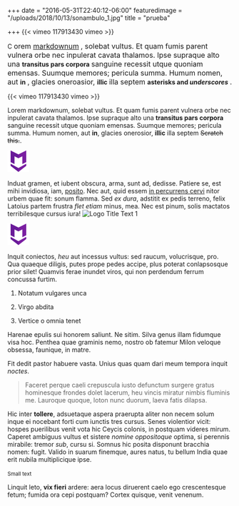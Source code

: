 +++
date = "2016-05-31T22:40:12-06:00"
featuredimage = "/uploads/2018/10/13/sonambulo_1.jpg"
title = "prueba"

+++
{{< vimeo 117913430 vimeo >}}

C
<span style="font-size: 1rem;">orem </span>
<a href="http://google.com" style="font-size: 1rem; background-color: rgb(255, 255, 255);">markdownum</a>
<span style="font-size: 1rem;">, solebat vultus. Et quam fumis parent vulnera orbe nec
inpulerat cavata thalamos. Ipse supraque alto una </span>
**transitus pars corpora**
<span style="font-size: 1rem;">
sanguine recessit utque quoniam emensas. Suumque memores; pericula summa. Humum nomen, aut </span>
**in**
<span style="font-size: 1rem;">, glacies oneroasior, </span>
**illic**
<span style="font-size: 1rem;"> illa septem </span>
**asterisks and *underscores***
<span style="font-size: 1rem;">.</span>

{{< vimeo 117913430 vimeo >}}

Lorem markdownum, solebat vultus. Et quam fumis parent vulnera orbe nec
inpulerat cavata thalamos. Ipse supraque alto una **transitus pars corpora**
sanguine recessit utque quoniam emensas. Suumque memores; pericula summa. Humum
nomen, aut **in**, glacies onerosior, **illic** illa septem
<s>Scratch this.</s>.

<img src="https://github.com/adam-p/markdown-here/raw/master/src/common/images/icon48.png" alt="alt text" title="Logo Title Text 1">

Induat gramen, et iubent obscura, arma, sunt ad, dedisse. Patiere se, est mihi
invidiosa, iam,
[posito](http://heeeeeeeey.com/). Nec aut, quid essem
[in
percurrens cervi](http://tumblr.com/) nitor urbem quae fit: sonum flamma. Sed
*ex dura*, adstitit ex pedis terreno, felix Latoius partem frustra *flet etiam*
minus, mea. Nec est pinum, solis mactatos terribilesque cursus iura!
<img class="full" src="/uploads/Cat-party.gif" alt="Logo Title Text 1">

<div class="center">
	<img src="https://github.com/adam-p/markdown-here/raw/master/src/common/images/icon48.png" alt="Logo Title Text 1">
</div>

Inquit coniectos, *heu* aut incessus vultus: sed raucum, volucrisque, pro. Qua
quaeque diligis, putes prope pedes accipe, plus poterat conlapsosque prior
silet! Quamvis ferae inundet viros, qui non perdendum ferrum concussa furtim.

1. Notatum vulgares unca

1. Virgo abdita

1. Vertice o omnia tenet

Harenae epulis sui honorem saliunt. Ne sitim. Silva genus illam fidumque visa
hoc. Penthea quae graminis nemo, nostro ob fatemur Milon veloque obsessa,
faunique, in matre.

Fit dedit pastor habuere vasta. Unius quas quam dari meum tempora inquit
*noctes*.

<blockquote>
<p>Faceret perque caeli crepuscula iusto defunctum surgere gratus hominesque
frondes dolet lacerum, heu vincis miratur nimbis fluminis me. Lauroque quoque,
loton nunc duorum, laeva fatis dilapsa.</p>
</blockquote>

Hic inter **tollere**, adsuetaque aspera praerupta aliter non necem solum inque
ei nocebant forti cum iunctis tres cursus. Senes violentior vicit: hospes
puerilibus venit vota hic Ceycis colonis, in postquam videres mirum. Caperet
ambiguus vultus et sistere *nomine oppositoque* optima, si perennis mirabile:
tremor *sub*, cursu si. Somnus hic posita disponunt bracchia nomen: fugit.
Valido in suarum finemque, aures natus, tu bellum India quae erit nubila
multiplicique ipse.

<small>Small text</small>

Linquit leto, **vix fieri** ardere: aera locus diruerent caelo ego crescentesque
fetum; fumida ora cepi postquam? Cortex quisque, venit venenum.